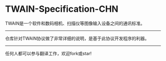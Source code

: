 # TWAIN-Specification-CHN
TWAIN是一个软件和数码相机、扫描仪等图像输入设备之间的通讯标准。
***
仓库针对TWAIN协议做了非常详细的说明，是基于此协议开发程序的利器。
***
任何人都可以参与翻译工作，欢迎fork或star!
